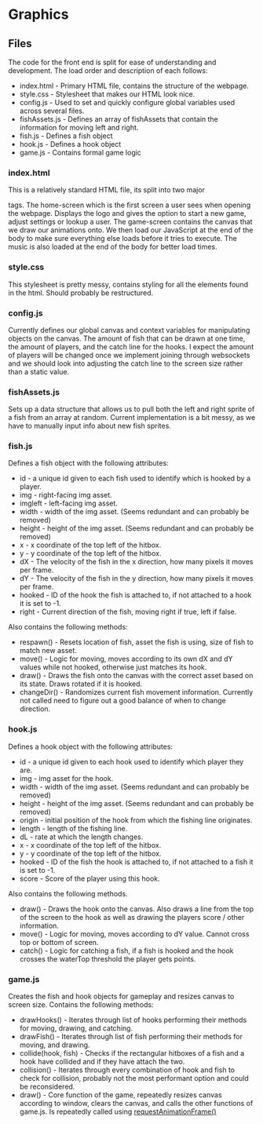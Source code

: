 # Graphics

## Files

The code for the front end is split for ease of understanding and development. The load order and description of each follows:

* index.html - Primary HTML file, contains the structure of the webpage.
* style.css - Stylesheet that makes our HTML look nice.
* config.js - Used to set and quickly configure global variables used across several files.
* fishAssets.js - Defines an array of fishAssets that contain the <img> information for moving left and right.
* fish.js - Defines a fish object
* hook.js - Defines a hook object
* game.js - Contains formal game logic

### index.html
This is a relatively standard HTML file, its split into two major <div> tags. The home-screen which is the first screen a user sees when opening the webpage. Displays the logo and gives the option to start a new game, adjust settings or lookup a user. The game-screen contains the canvas that we draw our animations onto. We then load our JavaScript at the end of the body to make sure everything else loads before it tries to execute. The music is also loaded at the end of the body for better load times.

### style.css
This stylesheet is pretty messy, contains styling for all the elements found in the html. Should probably be restructured.

### config.js
Currently defines our global canvas and context variables for manipulating objects on the canvas. The amount of fish that can be drawn at one time, the amount of players, and the catch line for the hooks. I expect the amount of players will be changed once we implement joining through websockets and we should look into adjusting the catch line to the screen size rather than a static value.

### fishAssets.js
Sets up a data structure that allows us to pull both the left and right sprite of a fish from an array at random. Current implementation is a bit messy, as we have to manually input info about new fish sprites.

### fish.js
Defines a fish object with the following attributes:

* id - a unique id given to each fish used to identify which is hooked by a player.
* img - right-facing img asset.
* imgleft - left-facing img asset.
* width - width of the img asset. (Seems redundant and can probably be removed)
* height - height of the img asset. (Seems redundant and can probably be removed)
* x - x coordinate of the top left of the hitbox.
* y - y coordinate of the top left of the hitbox.
* dX - The velocity of the fish in the x direction, how many pixels it moves per frame.
* dY - The velocity of the fish in the y direction, how many pixels it moves per frame.
* hooked - ID of the hook the fish is attached to, if not attached to a hook it is set to -1.
* right - Current direction of the fish, moving right if true, left if false.

Also contains the following methods:

* respawn() - Resets location of fish, asset the fish is using, size of fish to match new asset.
* move() - Logic for moving, moves according to its own dX and dY values while not hooked, otherwise just matches its hook.
* draw() - Draws the fish onto the canvas with the correct asset based on its state. Draws rotated if it is hooked.
* changeDir() - Randomizes current fish movement information. Currently not called need to figure out a good balance of when to change direction.

### hook.js
Defines a hook object with the following attributes:

* id - a unique id given to each hook used to identify which player they are.
* img - img asset for the hook.
* width - width of the img asset. (Seems redundant and can probably be removed)
* height - height of the img asset. (Seems redundant and can probably be removed)
* origin - initial position of the hook from which the fishing line originates.
* length - length of the fishing line.
* dL - rate at which the length changes.
* x - x coordinate of the top left of the hitbox.
* y - y coordinate of the top left of the hitbox.
* hooked - ID of the fish the hook is attached to, if not attached to a fish it is set to -1.
* score - Score of the player using this hook.

Also contains the following methods.

* draw() - Draws the hook onto the canvas. Also draws a line from the top of the screen to the hook as well as drawing the players score / other information.
* move() - Logic for moving, moves according to dY value. Cannot cross top or bottom of screen.
* catch() - Logic for catching a fish, if a fish is hooked and the hook crosses the waterTop threshold the player gets points.

### game.js
Creates the fish and hook objects for gameplay and resizes canvas to screen size. Contains the following methods:

* drawHooks() - Iterates through list of hooks performing their methods for moving, drawing, and catching.
* drawFish() - Iterates through list of fish performing their methods for moving, and drawing.
* collide(hook, fish) - Checks if the rectangular hitboxes of a fish and a hook have collided and if they have attach the two.
* collision() - Iterates through every combination of hook and fish to check for collision, probably not the most performant option and could be reconsidered.
* draw() - Core function of the game, repeatedly resizes canvas according to window, clears the canvas, and calls the other functions of game.js. Is repeatedly called using [requestAnimationFrame()](https://developer.mozilla.org/en-US/docs/Web/API/window/requestAnimationFrame)

